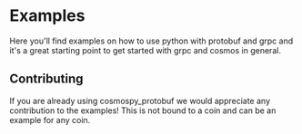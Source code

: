 # Examples
Here you'll find examples on how to use python with protobuf and grpc and it's a great starting point to get started with grpc and cosmos in general.

## Contributing
If you are already using cosmospy_protobuf we would appreciate any contribution to the examples! This is not bound to a coin and can be an example for any coin.